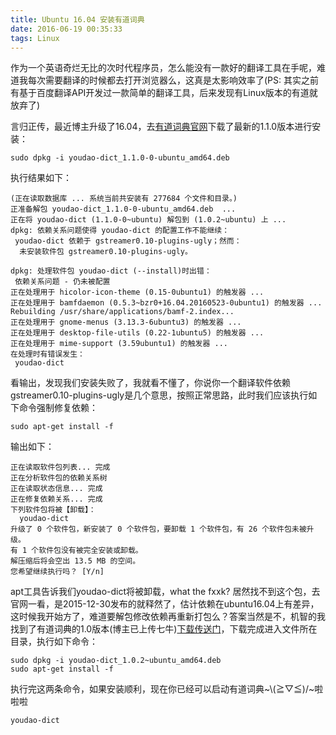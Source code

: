 ```yaml
---
title: Ubuntu 16.04 安装有道词典
date: 2016-06-19 00:35:33
tags: Linux
---
```


作为一个英语奇烂无比的次时代程序员，怎么能没有一款好的翻译工具在手呢，难道我每次需要翻译的时候都去打开浏览器么，这真是太影响效率了(PS: 其实之前有基于百度翻译API开发过一款简单的翻译工具，后来发现有Linux版本的有道就放弃了)

言归正传，最近博主升级了16.04，去[有道词典官网](http://cidian.youdao.com/ "Title")下载了最新的1.1.0版本进行安装：

``` shell
sudo dpkg -i youdao-dict_1.1.0-0-ubuntu_amd64.deb
```

执行结果如下：

``` shell
(正在读取数据库 ... 系统当前共安装有 277684 个文件和目录。)
正准备解包 youdao-dict_1.1.0-0-ubuntu_amd64.deb  ...
正在将 youdao-dict (1.1.0-0~ubuntu) 解包到 (1.0.2~ubuntu) 上 ...
dpkg: 依赖关系问题使得 youdao-dict 的配置工作不能继续：
 youdao-dict 依赖于 gstreamer0.10-plugins-ugly；然而：
  未安装软件包 gstreamer0.10-plugins-ugly。

dpkg: 处理软件包 youdao-dict (--install)时出错：
 依赖关系问题 - 仍未被配置
正在处理用于 hicolor-icon-theme (0.15-0ubuntu1) 的触发器 ...
正在处理用于 bamfdaemon (0.5.3~bzr0+16.04.20160523-0ubuntu1) 的触发器 ...
Rebuilding /usr/share/applications/bamf-2.index...
正在处理用于 gnome-menus (3.13.3-6ubuntu3) 的触发器 ...
正在处理用于 desktop-file-utils (0.22-1ubuntu5) 的触发器 ...
正在处理用于 mime-support (3.59ubuntu1) 的触发器 ...
在处理时有错误发生：
 youdao-dict
```

看输出，发现我们安装失败了，我就看不懂了，你说你一个翻译软件依赖gstreamer0.10-plugins-ugly是几个意思，按照正常思路，此时我们应该执行如下命令强制修复依赖：

``` shell
sudo apt-get install -f
```

输出如下：

``` shell
正在读取软件包列表... 完成
正在分析软件包的依赖关系树       
正在读取状态信息... 完成       
正在修复依赖关系... 完成
下列软件包将被【卸载】：
  youdao-dict
升级了 0 个软件包，新安装了 0 个软件包，要卸载 1 个软件包，有 26 个软件包未被升级。
有 1 个软件包没有被完全安装或卸载。
解压缩后将会空出 13.5 MB 的空间。
您希望继续执行吗？ [Y/n]
```

apt工具告诉我们youdao-dict将被卸载，what the fxxk? 居然找不到这个包，去官网一看，是2015-12-30发布的就释然了，估计依赖在ubuntu16.04上有差异，这时候我开始方了，难道要解包修改依赖再重新打包么？答案当然是不，机智的我找到了有道词典的1.0版本(博主已上传七牛)[下载传送门](http://o8z1hn5vs.bkt.clouddn.com/youdao-dict_1.0.2~ubuntu_amd64.deb "Title")，下载完成进入文件所在目录，执行如下命令：

``` shell
sudo dpkg -i youdao-dict_1.0.2~ubuntu_amd64.deb
sudo apt-get install -f
```

执行完这两条命令，如果安装顺利，现在你已经可以启动有道词典~\\(≧▽≦)/~啦啦啦

``` shell
youdao-dict
```

